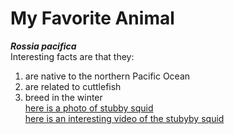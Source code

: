 # My Favorite Animal  
***Rossia pacifica***  
Interesting facts are that they:  
1. are native to the northern Pacific Ocean  
2. are related to cuttlefish  
3. breed in the winter    
[here is a photo of stubby squid](https://nautiluslive.org/sites/default/files/originals/videos/2016-08-12/screen_shot_2016-08-12_at_3.21.17_pm.jpg)  
[here is an interesting video of the stubyby squid](https://www.youtube.com/watch?v=lEhYJEQmExE)  



